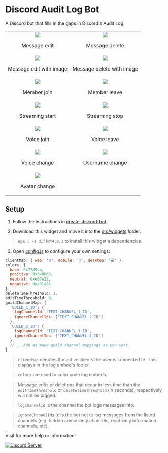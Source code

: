 # Discord Audit Log Bot

A Discord bot that fills in the gaps in Discord's Audit Log.

|                                                                                                                                                                    |                                                                                                                                                                        |
| :----------------------------------------------------------------------------------------------------------------------------------------------------------------: | :--------------------------------------------------------------------------------------------------------------------------------------------------------------------: |
|           <img src="https://raw.githubusercontent.com/peterthehan/assets/master/repositories/discord-audit-log-bot/messageEdit.png"> <p>Message edit</p>           |           <img src="https://raw.githubusercontent.com/peterthehan/assets/master/repositories/discord-audit-log-bot/messageDelete.png"> <p>Message delete</p>           |
| <img src="https://raw.githubusercontent.com/peterthehan/assets/master/repositories/discord-audit-log-bot/messageEditWithImage.png"> <p>Message edit with image</p> | <img src="https://raw.githubusercontent.com/peterthehan/assets/master/repositories/discord-audit-log-bot/messageDeleteWithImage.png"> <p>Message delete with image</p> |
|            <img src="https://raw.githubusercontent.com/peterthehan/assets/master/repositories/discord-audit-log-bot/memberJoin.png"> <p>Member join</p>            |             <img src="https://raw.githubusercontent.com/peterthehan/assets/master/repositories/discord-audit-log-bot/memberLeave.png"> <p>Member leave</p>             |
|        <img src="https://raw.githubusercontent.com/peterthehan/assets/master/repositories/discord-audit-log-bot/streamingStart.png"> <p>Streaming start</p>        |           <img src="https://raw.githubusercontent.com/peterthehan/assets/master/repositories/discord-audit-log-bot/streamingStop.png"> <p>Streaming stop</p>           |
|             <img src="https://raw.githubusercontent.com/peterthehan/assets/master/repositories/discord-audit-log-bot/voiceJoin.png"> <p>Voice join</p>             |              <img src="https://raw.githubusercontent.com/peterthehan/assets/master/repositories/discord-audit-log-bot/voiceLeave.png"> <p>Voice leave</p>              |
|           <img src="https://raw.githubusercontent.com/peterthehan/assets/master/repositories/discord-audit-log-bot/voiceChange.png"> <p>Voice change</p>           |          <img src="https://raw.githubusercontent.com/peterthehan/assets/master/repositories/discord-audit-log-bot/usernameChange.png"> <p>Username change</p>          |
|          <img src="https://raw.githubusercontent.com/peterthehan/assets/master/repositories/discord-audit-log-bot/avatarChange.png"> <p>Avatar change</p>          |                                                                                                                                                                        |

## Setup

1. Follow the instructions in [create-discord-bot](https://github.com/peterthehan/create-discord-bot).

2. Download this widget and move it into the [src/widgets](https://github.com/peterthehan/create-discord-bot/blob/master/src/widgets/) folder.

> `npm i -s diff@^4.0.1` to install this widget's dependencies.

3. Open [config.js](https://github.com/peterthehan/discord-audit-log-bot/blob/master/config.js) to configure your own settings:

```js
clientMap: { web: '🌐', mobile: '📱', desktop: '💻' },
colors: {
  base: 0x7289da,
  positive: 0x3498db,
  neutral: 0xe67e22,
  negative: 0xe91e63
},
deleteTimeThreshold: 1,
editTimeThreshold: 0,
guildChannelMap: {
  'GUILD_1_ID': {
    logChannelId: 'TEXT_CHANNEL_1_ID',
    ignoreChannelIds: ['TEXT_CHANNEL_2_ID']
  },
  'GUILD_2_ID': {
    logChannelId: 'TEXT_CHANNEL_3_ID',
    ignoreChannelIds: ['TEXT_CHANNEL_4_ID']
  },
  // ...Add as many guild-channel mappings as you want.
}
```

> `clientMap` denotes the active clients the user is connected to. This displays in the log embed's footer.

> `colors` are used to color code log embeds.

> Message edits or deletions that occur in less time than the `editTimeThreshold` or `deleteTimeThreshold` (in seconds), respectively, will not be logged.

> `logChannelId` is the channel the bot logs messages into.

> `ignoreChannelIds` tells the bot not to log messages from the listed channels (e.g. hidden admin-only channels, read-only information channels, etc).

Visit for more help or information!

<a href="https://discord.gg/WjEFnzC">
  <img src="https://discordapp.com/api/guilds/258167954913361930/embed.png?style=banner2" title="Discord Server"/>
</a>
